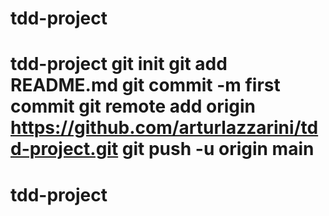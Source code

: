 # tdd-project
# tdd-project git init git add README.md git commit -m first commit git remote add origin https://github.com/arturlazzarini/tdd-project.git git push -u origin main
# tdd-project
